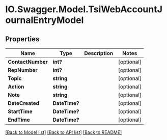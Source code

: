# IO.Swagger.Model.TsiWebAccountJournalEntryModel
## Properties

Name | Type | Description | Notes
------------ | ------------- | ------------- | -------------
**ContactNumber** | **int?** |  | [optional] 
**RepNumber** | **int?** |  | [optional] 
**Topic** | **string** |  | [optional] 
**Action** | **string** |  | [optional] 
**Note** | **string** |  | [optional] 
**DateCreated** | **DateTime?** |  | [optional] 
**StartTime** | **DateTime?** |  | [optional] 
**EndTime** | **DateTime?** |  | [optional] 

[[Back to Model list]](../README.md#documentation-for-models) [[Back to API list]](../README.md#documentation-for-api-endpoints) [[Back to README]](../README.md)

